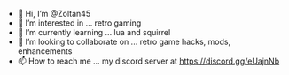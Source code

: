 - 👋 Hi, I’m @Zoltan45
- 👀 I’m interested in ...  retro gaming
- 🌱 I’m currently learning ...  lua and squirrel
- 💞️ I’m looking to collaborate on ...  retro game hacks, mods, enhancements
- 📫 How to reach me ...  my discord server at https://discord.gg/eUajnNb

<!---
Zoltan45/Zoltan45 is a ✨ special ✨ repository because its `README.md` (this file) appears on your GitHub profile.
You can click the Preview link to take a look at your changes.
--->
